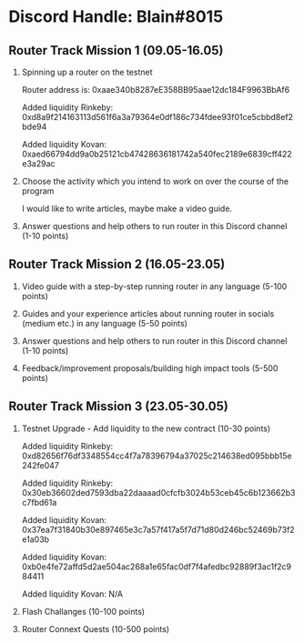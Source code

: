 # Discord Handle: Blain#8015
## Router Track Mission 1 (09.05-16.05)

1) Spinning up a router on the testnet

     Router address is: 0xaae340b8287eE358BB95aae12dc184F9963BbAf6

     Added liquidity  Rinkeby: 0xd8a9f214163113d561f6a3a79364e0df186c734fdee93f01ce5cbbd8ef2bde94

     Added liquidity  Kovan: 0xaed66794dd9a0b25121cb47428636181742a540fec2189e6839cff422e3a29ac


2) Choose the activity which you intend to work on over the course of the program
 
    I would like to write articles, maybe make a video guide.

3) Answer questions and help others to run router in this Discord channel (1-10 points)

## Router Track Mission 2 (16.05-23.05)

1) Video guide with a step-by-step running router in any language (5-100 points)

2) Guides and your experience articles about running router in socials (medium etc.) in any language (5-50 points)

3) Answer questions and help others to run router in this Discord channel (1-10 points)

4) Feedback/improvement proposals/building high impact tools (5-500 points)


## Router Track Mission 3 (23.05-30.05)

1) Testnet Upgrade - Add liquidity to the new contract (10-30 points)

    Added liquidity Rinkeby: 0xd82656f76df3348554cc4f7a78396794a37025c214638ed095bbb15e242fe047

    Added liquidity Rinkeby: 0x30eb36602ded7593dba22daaaad0cfcfb3024b53ceb45c6b123662b3c7fbd61a

    Added liquidity Kovan: 0x37ea7f31840b30e897465e3c7a57f417a5f7d71d80d246bc52469b73f2e1a03b

    Added liquidity Kovan: 0xb0e4fe72affd5d2ae504ac268a1e65fac0df7f4afedbc92889f3ac1f2c984411
   
    Added liquidity Kovan: N/A


2) Flash Challanges (10-100 points)

3) Router Connext Quests (10-500 points)
